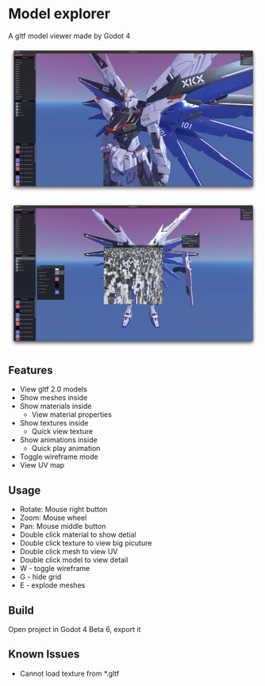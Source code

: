 # Model explorer
A gltf model viewer made by Godot 4

![screenshot](https://github.com/AllenDang/model_explorer_godot4/raw/main/screenshots/Screenshot4.png)

![Screenshot2](https://github.com/AllenDang/model_explorer_godot4/raw/main/screenshots/Screenshot3.png)

## Features

- View gltf 2.0 models
- Show meshes inside
- Show materials inside
  - View material properties
- Show textures inside
  - Quick view texture
- Show animations inside
  - Quick play animation
- Toggle wireframe mode
- View UV map

## Usage

- Rotate: Mouse right button
- Zoom: Mouse wheel
- Pan: Mouse middle button
- Double click material to show detial
- Double click texture to view big picuture
- Double click mesh to view UV
- Double click model to view detail
- W - toggle wireframe
- G - hide grid
- E - explode meshes

## Build

Open project in Godot 4 Beta 6, export it

## Known Issues

- Cannot load texture from *.gltf
